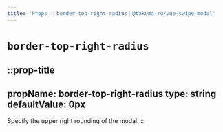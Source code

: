 ```yaml
---
title: 'Props : border-top-right-radius｜@takuma-ru/vue-swipe-modal'
---
```


# `border-top-right-radius`

::prop-title
---
  propName: border-top-right-radius
  type: string
  defaultValue: 0px
---
Specify the upper right rounding of the modal.
::
